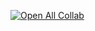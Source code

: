 [![Open All Collab](https://colab.research.google.com/assets/colab-badge.svg)](https://colab.research.google.com/drive/17vhX5Gv5y1oo4TV7C7Ji07KNxSr4lCqY#scrollTo=6Ef1Lgz58JeW)
